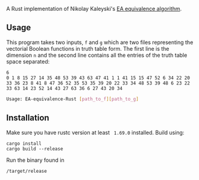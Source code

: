 
A Rust implementation of Nikolay Kaleyski's [EA equivalence algorithm](https://link.springer.com/article/10.1007/s12095-021-00513-y). 



## Usage
This program takes two inputs, `f` and `g`  which are two files representing the vectorial Boolean functions in truth table form. The first line is the dimension `n` and the second line contains all the entries of the truth table space separated:
```
6
0 1 8 15 27 14 35 48 53 39 43 63 47 41 1 1 41 15 15 47 52 6 34 22 20 33 36 23 8 41 8 47 36 52 35 53 35 39 20 22 33 34 48 53 39 48 6 23 22 33 63 14 23 52 14 43 27 63 36 6 27 43 20 34 
```


```sh
Usage: EA-equivalence-Rust [path_to_f][path_to_g]
```

## Installation

Make sure you have rustc version at least ` 1.69.0` installed.
Build using:

```
cargo install
cargo build --release
```

Run the binary found in
```
/target/release
```